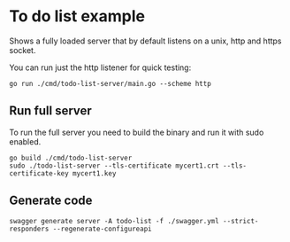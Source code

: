 # To do list example

Shows a fully loaded server that by default listens on a unix, http and https socket.

You can run just the http listener for quick testing:

```shellsession
go run ./cmd/todo-list-server/main.go --scheme http
```

## Run full server

To run the full server you need to build the binary and run it with sudo enabled.

```shellsession
go build ./cmd/todo-list-server
sudo ./todo-list-server --tls-certificate mycert1.crt --tls-certificate-key mycert1.key
```

## Generate code

```shellsession
swagger generate server -A todo-list -f ./swagger.yml --strict-responders --regenerate-configureapi
```
